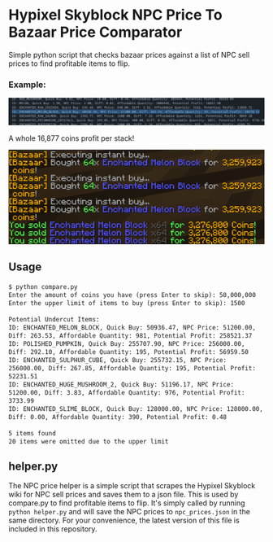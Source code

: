 # Hypixel Skyblock NPC Price To Bazaar Price Comparator

Simple python script that checks bazaar prices against a list of NPC sell prices to find profitable items to flip.

### Example: 
![Console](./.github/console.png)

A whole 16,877 coins profit per stack!

![In-game](./.github/profit.png)

## Usage 
```
$ python compare.py
Enter the amount of coins you have (press Enter to skip): 50,000,000
Enter the upper limit of items to buy (press Enter to skip): 1500

Potential Undercut Items:
ID: ENCHANTED_MELON_BLOCK, Quick Buy: 50936.47, NPC Price: 51200.00, Diff: 263.53, Affordable Quantity: 981, Potential Profit: 258521.37
ID: POLISHED_PUMPKIN, Quick Buy: 255707.90, NPC Price: 256000.00, Diff: 292.10, Affordable Quantity: 195, Potential Profit: 56959.50
ID: ENCHANTED_SULPHUR_CUBE, Quick Buy: 255732.15, NPC Price: 256000.00, Diff: 267.85, Affordable Quantity: 195, Potential Profit: 52231.51
ID: ENCHANTED_HUGE_MUSHROOM_2, Quick Buy: 51196.17, NPC Price: 51200.00, Diff: 3.83, Affordable Quantity: 976, Potential Profit: 3733.99
ID: ENCHANTED_SLIME_BLOCK, Quick Buy: 128000.00, NPC Price: 128000.00, Diff: 0.00, Affordable Quantity: 390, Potential Profit: 0.48

5 items found
20 items were omitted due to the upper limit
```

## helper.py
The NPC price helper is a simple script that scrapes the Hypixel Skyblock wiki for NPC sell prices and saves them to a json file. This is used by compare.py to find profitable items to flip.
It's simply called by running `python helper.py` and will save the NPC prices to `npc_prices.json` in the same directory. For your convenience, the latest version of this file is included in this repository.

